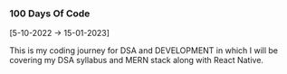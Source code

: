 ### 100 Days Of Code
[5-10-2022 -> 15-01-2023]

This is my coding journey for DSA and DEVELOPMENT in which I will be covering my DSA syllabus and MERN stack along with React Native.